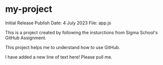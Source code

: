 # my-project

Initial Release
Publish Date: 4 July 2023
File: app.js

This is a project created by following the insturctions from Sigma School's GitHub Assignment.

This project helps me to understand how to use GitHub.

I have added a new line of text here! Please pull me.

